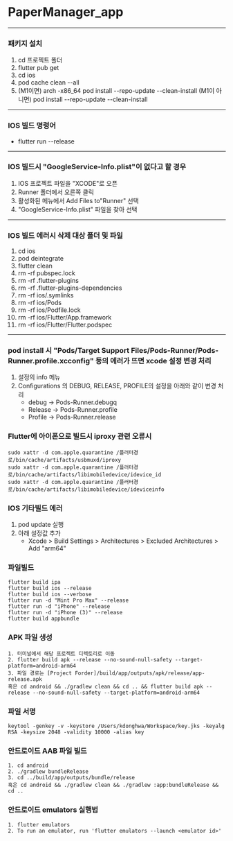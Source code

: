 # PaperManager_app

---

### 패키지 설치
1. cd 프로젝트 폴더
2. flutter pub get
3. cd ios
4. pod cache clean --all
5. (M1이면) arch -x86_64 pod install --repo-update --clean-install
   (M1이 아니면) pod install --repo-update --clean-install

---

### IOS 빌드 명령어
- flutter run --release

---

### IOS 빌드시 "GoogleService-Info.plist"이 없다고 할 경우
1. IOS 프로젝트 파일을 "XCODE"로 오픈
2. Runner 폴더에서 오른쪽 클릭
3. 활성화된 메뉴에서 Add Files to"Runner" 선택
4. "GoogleService-Info.plist" 파일을 찾아 선택

---

### IOS 빌드 에러시 삭제 대상 폴더 및 파일
1. cd ios
2. pod deintegrate
3. flutter clean
4. rm -rf pubspec.lock
5. rm -rf .flutter-plugins
6. rm -rf .flutter-plugins-dependencies
7. rm -rf ios/.symlinks
8. rm -rf ios/Pods
9. rm -rf ios/Podfile.lock
10. rm -rf ios/Flutter/App.framework
11. rm -rf ios/Flutter/Flutter.podspec

---

### pod install 시 "Pods/Target Support Files/Pods-Runner/Pods-Runner.profile.xcconfig" 등의 에러가 뜨면 xcode 설정 변경 처리
1. 설정의 info 메뉴
2. Configurations 의 DEBUG, RELEASE, PROFILE의 설정을 아래와 같이 변경 처리
    - debug -> Pods-Runner.debugq
    - Release -> Pods-Runner.profile
    - Profile -> Pods-Runner.release


### Flutter에 아이폰으로 빌드시 iproxy 관련 오류시
    sudo xattr -d com.apple.quarantine /플러터경로/bin/cache/artifacts/usbmuxd/iproxy
    sudo xattr -d com.apple.quarantine /플러터경로/bin/cache/artifacts/libimobiledevice/idevice_id
    sudo xattr -d com.apple.quarantine /플러터경로/bin/cache/artifacts/libimobiledevice/ideviceinfo



### IOS 기타빌드 에러
1. pod update 실행
2. 아래 설정값 추가
    * Xcode > Build Settings > Architectures > Excluded Architectures > Add "arm64"


### 파일빌드
    flutter build ipa
    flutter build ios --release
    flutter build ios --verbose
    flutter run -d "Mint Pro Max" --release
    flutter run -d "iPhone" --release
    flutter run -d "iPhone (3)" --release
    flutter build appbundle


### APK 파일 생성
    1. 터미널에서 해당 프로젝트 디렉토리로 이동
    2. flutter build apk --release --no-sound-null-safety --target-platform=android-arm64
    3. 파일 경로는 [Project Forder]/build/app/outputs/apk/release/app-release.apk
    혹은 cd android && ./gradlew clean && cd .. && flutter build apk --release --no-sound-null-safety --target-platform=android-arm64


### 파일 서명
    keytool -genkey -v -keystore /Users/kdonghwa/Workspace/key.jks -keyalg RSA -keysize 2048 -validity 10000 -alias key


### 안드로이드 AAB 파일 빌드
    1. cd android
    2. ./gradlew bundleRelease
    3. cd ../build/app/outputs/bundle/release
    혹은 cd android && ./gradlew clean && ./gradlew :app:bundleRelease && cd ..


### 안드로이드 emulators 실행법
    1. flutter emulators
    2. To run an emulator, run 'flutter emulators --launch <emulator id>'